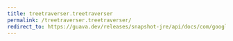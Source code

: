 ```yaml
---
title: treetraverser.treetraverser
permalink: /treetraverser.treetraverser/
redirect_to: https://guava.dev/releases/snapshot-jre/api/docs/com/google/common/collect/TreeTraverser.html#TreeTraverser--
---
```

